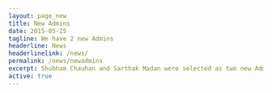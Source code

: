 ```yaml
---
layout: page_new
title: New Admins
date: 2015-05-25
tagline: We have 2 new Admins
headerline: News
headerlinelink: /news/
permalink: /news/newadmins
excerpt: Shubham Chauhan and Sarthak Madan were selected as two new Admins.
active: true
---
```

